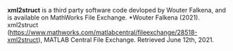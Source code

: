 **xml2struct** is a third party software code devloped by Wouter Falkena, and is available on MathWorks File Exchange.
*Wouter Falkena (2021). xml2struct (https://www.mathworks.com/matlabcentral/fileexchange/28518-xml2struct), MATLAB Central File Exchange. Retrieved June 12th, 2021.
